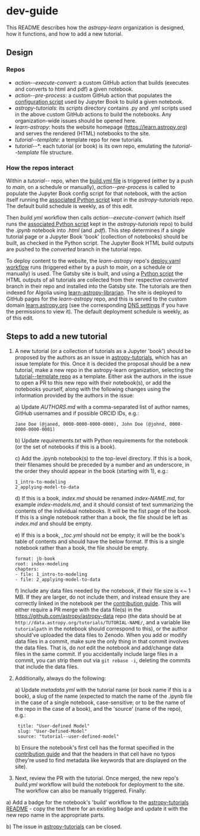# dev-guide

This README describes how the _astropy-learn_ organization is designed, how it functions, and how to add a new tutorial.

## Design
### Repos
- _action--execute-convert_: a custom GitHub action that builds (executes and converts to html and pdf) a given notebook.
- _action--pre-process_: a custom GitHub action that populates the [configuration script](https://github.com/astropy-learn/astropy-tutorials/blob/main/_config.yml) used by Jupyter Book to build a given notebook.
- _astropy-tutorials_: its _scripts_ directory contains .py and .yml scripts used in the above custom GitHub actions to build the notebooks. Any organization-wide issues should be opened here.
- _learn-astropy_: hosts the website homepage (https://learn.astropy.org) and serves the rendered (HTML) notebooks to the site.
- _tutorial--template_: a template repo for new tutorials.
- _tutorial--*_: each tutorial (or book) is its own repo, emulating the _tutorial--template_ file structure.

### How the repos interact
Within a _tutorial--_ repo, when the [build.yml file](https://github.com/astropy-learn/tutorial--template/blob/main/.github/workflows/build.yml) is triggered (either by a push to _main_, on a schedule or manually), _action--pre-process_ is called to populate the Jupyter Book config script for that notebook, with the action itself running the [associated Python script](https://github.com/astropy-learn/astropy-tutorials/blob/main/scripts/pre-process.py) kept in the _astropy-tutorials_ repo. The default build schedule is weekly, as of this edit.

Then _build.yml_ workflow then calls _action--execute-convert_ (which itself runs the [associated Python script](https://github.com/astropy-learn/astropy-tutorials/blob/main/scripts/execute-convert.py) kept in the _astropy-tutorials_ repo) to build the _.ipynb_ notebook into _.html_ (and _.pdf_). This step determines if a single tutorial page or a Jupyter Book 'book' (collection of notebooks) should be built, as checked in the Python script. The Jupyter Book HTML build outputs are pushed to the _converted_ branch in the tutorial repo. 

To deploy content to the website, the _learn-astropy_ repo's [deploy.yaml workflow](https://github.com/astropy-learn/learn-astropy/blob/main/.github/workflows/deploy.yaml) runs (triggered either by a push to _main_, on a schedule or manually) is used. The Gatsby site is built, and using a [Python script](https://github.com/astropy-learn/learn-astropy/blob/main/deployment/installtutorials.py) the HTML outputs of all tutorials are collected from their respective _converted_ branch in their repo and installed into the Gatsby site. The tutorials are then indexed for Algolia using [learn-astropy-librarian](https://github.com/astropy-learn/learn-astropy-librarian/tree/main). The site is deployed to GitHub pages for the _learn-astropy_ repo, and this is served to the custom domain [learn.astropy.org](https://learn.astropy.org/) (see the corresponding [DNS settings](https://github.com/astropy-learn/learn-astropy/settings/pages) if you have the permissions to view it). The default deployment schedule is weekly, as of this edit.

## Steps to add a new tutorial
1) A new tutorial (or a collection of tutorials as a Jupyter 'book') should be proposed by the authors as an issue in [astropy-tutorials](https://github.com/astropy-learn/astropy-tutorials), which has an issue template for this. Once it is decided the proposal should be a new tutorial, make a new repo in the astropy-learn organization, selecting the [tutorial--template repo](https://github.com/astropy-learn/tutorial--template) as a template. Either ask the authors in the issue to open a PR to this new repo with their notebook(s), or add the notebooks yourself, along with the following changes using the information provided by the authors in the issue:

   a)  Update _AUTHORS.md_ with a comma-separated list of author names, GitHub usernames and if possible ORCID IDs, e.g.:
     ```
     Jane Doe (@janed, 0000-0000-0000-0000), John Doe (@johnd, 0000-0000-0000-0001)
     ```

   b)  Update _requirements.txt_ with Python requirements for the notebook (or the set of notebooks if this is a book).

   c)  Add the .ipynb notebook(s) to the top-level directory. If this is a book, their filenames should be preceded by a number and an underscore, in the order they should appear in the book (starting with 1), e.g.:
     ```
     1_intro-to-modeling
     2_applying-model-to-data
     ```

   d)  If this is a book, _index.md_ should be renamed _index-NAME.md_, for example _index-models.md_, and it should consist of text summarizing the contents of the individual notebooks. It will be the fist page of the book. If this is a single notebook rather than a book, the file should be left as _index.md_ and should be empty.

   e) If this is a book, _\_toc.yml_ should not be empty; it will be the book's table of contents and should have the below format. If this is a single notebook rather than a book, the file should be empty.
   ```
   format: jb-book
   root: index-modeling
   chapters:
   - file: 1_intro-to-modeling
   - file: 2_applying-model-to-data
   ```

   f)  Include any data files needed by the notebook, if their file size is <~ 1 MB. If they are larger, do not include them, and instead ensure they are correctly linked in the notebook per the [contribution guide](https://learn.astropy.org/contributing/). This will either require a PR merge with the data file(s) in the https://github.com/astropy/astropy-data repo (the data should be at `http://data.astropy.org/tutorials/TUTORIAL-NAME/`, and a variable like `tutorialpath` in the notebook should correspond to this), or the author should've uploaded the data files to Zenodo. When you add or modify data files in a commit, make sure the only thing in that commit involves the data files. That is, do _not_ edit the notebook and add/change data files in the same commit. If you accidentally include large files in a commit, you can strip them out via `git rebase -i`, deleting the commits that include the data files.

2) Additionally, always do the following:

   a)  Update _metadata.yml_ with the tutorial name (or book name if this is a book), a slug of the name (expected to match the name of the .ipynb file in the case of a single notebook, case-sensitive; or to be the name of the repo in the case of a book), and the 'source' (name of the repo), e.g.:
     ```
      title: "User-defined Model"
      slug: "User-Defined-Model"
      source: "tutorial--user-defined-model"
     ```

    b)  Ensure the notebook's first cell has the format specified in the [contribution guide](https://learn.astropy.org/contributing/) and that the headers in that cell have no typos (they're used to find metadata like keywords that are displayed on the site).

3) Next, review the PR with the tutorial. Once merged, the new repo's _build.yml_ workflow will build the notebook for deployment to the site. The workflow can also be manually triggered. Finally:

  a)  Add a badge for the notebook's 'build' workflow to the [astropy-tutorials README](https://github.com/astropy-learn/astropy-tutorials/blob/main/README.md) - copy the text there for an existing badge and update it with the new repo name in the appropriate parts.

  b)  The issue in [astropy-tutorials](https://github.com/astropy-learn/astropy-tutorials) can be closed.
